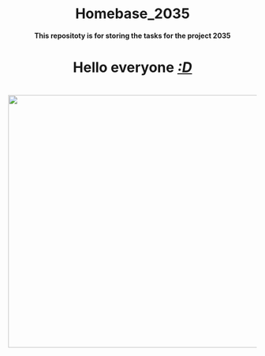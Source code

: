 <!DOCTYPE html>


<html lang="ru" xmlns="http://www.w3.org/1999/html">
<head>
<h1 align="center"> Homebase_2035</h1>
<p align="center"> <b>This repositoty is for storing the tasks for the project 2035</b></p>
<h1 align="center"><b>Hello everyone</b> <a href="https://www.youtube.com/watch?v=8GW6sLrK40k&ab_channel=ElectronicGems" target="_blank"><i>:D</i></a>
<h1>
</html>
</head>
<img src="https://media.tenor.com/v2CeJxh2yg4AAAAC/driving-80s.gif" height="512">
